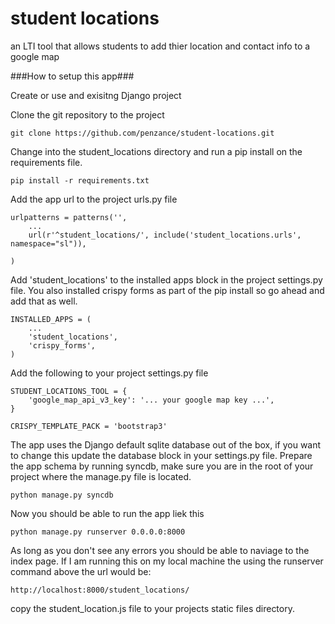 student locations
=================

an LTI tool that allows students to add thier location and contact info to a google map

###How to setup this app###

Create or use and exisitng Django project

Clone the git repository to the project

```
git clone https://github.com/penzance/student-locations.git
```

Change into the student_locations directory and run a pip install on the
requirements file.
```
pip install -r requirements.txt
```

Add the app url to the project urls.py file
```
urlpatterns = patterns('',
    ...
    url(r'^student_locations/', include('student_locations.urls', namespace="sl")),

)
```

Add 'student_locations' to the installed apps block in the project settings.py file. You also installed crispy forms as part of the pip install so go ahead and add that as well.
```
INSTALLED_APPS = (
    ...
    'student_locations',
    'crispy_forms',
)
```

Add the following to your project settings.py file
```
STUDENT_LOCATIONS_TOOL = {
    'google_map_api_v3_key': '... your google map key ...',
}

CRISPY_TEMPLATE_PACK = 'bootstrap3'

```

The app uses the Django default sqlite database out of the box, if you want to change this update the database block in your settings.py file. Prepare the app schema by running syncdb, make sure you are in the root of your project where the manage.py 
file is located.
```
python manage.py syncdb
```

Now you should be able to run the app liek this

```
python manage.py runserver 0.0.0.0:8000
```

As long as you don't see any errors you should be able to naviage to the index page. If I am running this on my local machine the using the runserver command above the url would be:
```
http://localhost:8000/student_locations/
```
copy the student_location.js file to your projects static files directory.
